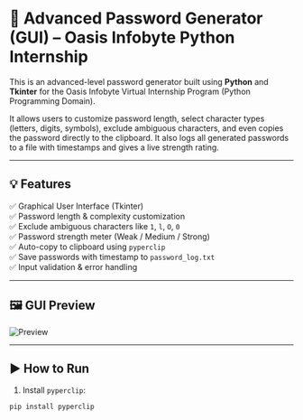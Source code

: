 # 🔐 Advanced Password Generator (GUI) – Oasis Infobyte Python Internship

This is an advanced-level password generator built using **Python** and **Tkinter** for the Oasis Infobyte Virtual Internship Program (Python Programming Domain).

It allows users to customize password length, select character types (letters, digits, symbols), exclude ambiguous characters, and even copies the password directly to the clipboard. It also logs all generated passwords to a file with timestamps and gives a live strength rating.

---

## 💡 Features

✅ Graphical User Interface (Tkinter)  
✅ Password length & complexity customization  
✅ Exclude ambiguous characters like `1`, `l`, `O`, `0`  
✅ Password strength meter (Weak / Medium / Strong)  
✅ Auto-copy to clipboard using `pyperclip`  
✅ Save passwords with timestamp to `password_log.txt`  
✅ Input validation & error handling

---

## 🖼️ GUI Preview

![Preview](https://drive.google.com/file/d/1GF7gJbtzmVhoo7U1h355yoTiYWR8uduW/view?usp=drive_link)

---

## ▶️ How to Run

1. Install `pyperclip`:
```bash
pip install pyperclip
